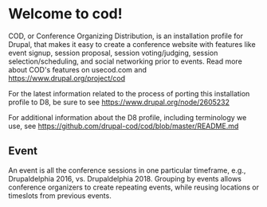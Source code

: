 # Welcome to cod!
COD, or Conference Organizing Distribution, is an installation profile for 
Drupal, that makes it easy to create a conference website with features 
like event signup, session proposal, session voting/judging, session 
selection/scheduling, and social networking prior to events. Read more 
about COD's features on usecod.com and https://www.drupal.org/project/cod

For the latest information related to the process of porting this
installation profile to D8, be sure to see https://www.drupal.org/node/2605232

For additional information about the D8 profile, including terminology we use,
see https://github.com/drupal-cod/cod/blob/master/README.md

## Event
An event is all the conference sessions in one particular timeframe, e.g., 
Drupaldelphia 2016, vs. Drupaldelphia 2018. Grouping by events allows
conference organizers to create repeating events, while reusing locations
or timeslots from previous events.
